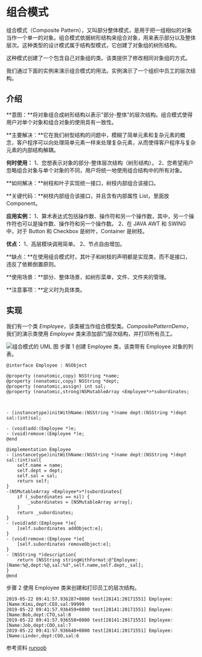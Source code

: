 # 组合模式

组合模式（Composite Pattern），又叫部分整体模式，是用于把一组相似的对象当作一个单一的对象。组合模式依据树形结构来组合对象，用来表示部分以及整体层次。这种类型的设计模式属于结构型模式，它创建了对象组的树形结构。

这种模式创建了一个包含自己对象组的类。该类提供了修改相同对象组的方式。

我们通过下面的实例来演示组合模式的用法。实例演示了一个组织中员工的层次结构。

## 介绍

**意图：**将对象组合成树形结构以表示"部分-整体"的层次结构。组合模式使得用户对单个对象和组合对象的使用具有一致性。

**主要解决：**它在我们树型结构的问题中，模糊了简单元素和复杂元素的概念，客户程序可以向处理简单元素一样来处理复杂元素，从而使得客户程序与复杂元素的内部结构解耦。

**何时使用：** 1、您想表示对象的部分-整体层次结构（树形结构）。 2、您希望用户忽略组合对象与单个对象的不同，用户将统一地使用组合结构中的所有对象。

**如何解决：**树枝和叶子实现统一接口，树枝内部组合该接口。

**关键代码：**树枝内部组合该接口，并且含有内部属性 List，里面放 Component。

**应用实例：** 1、算术表达式包括操作数、操作符和另一个操作数，其中，另一个操作符也可以是操作数、操作符和另一个操作数。 2、在 JAVA AWT 和 SWING 中，对于 Button 和 Checkbox 是树叶，Container 是树枝。

**优点：** 1、高层模块调用简单。 2、节点自由增加。

**缺点：**在使用组合模式时，其叶子和树枝的声明都是实现类，而不是接口，违反了依赖倒置原则。

**使用场景：**部分、整体场景，如树形菜单，文件、文件夹的管理。

**注意事项：**定义时为具体类。

## 实现

我们有一个类 *Employee*，该类被当作组合模型类。*CompositePatternDemo*，我们的演示类使用 *Employee* 类来添加部门层次结构，并打印所有员工。

![组合模式的 UML 图](http://upload-images.jianshu.io/upload_images/783986-124eb1d5011e140a.jpg?imageMogr2/auto-orient/strip%7CimageView2/2/w/1240)
步骤 1
创建 Employee 类，该类带有 Employee 对象的列表。
```
@interface Employee : NSObject

@property (nonatomic,copy) NSString *name;
@property (nonatomic,copy) NSString *dept;
@property (nonatomic,assign) int sal;
@property (nonatomic,strong)NSMutableArray <Employee*>*subordinates;



- (instancetype)initWithName:(NSString *)name dept:(NSString *)dept sal:(int)sal;

- (void)add:(Employee *)e;
- (void)remove:(Employee *)e;
@end

@implementation Employee
- (instancetype)initWithName:(NSString *)name dept:(NSString *)dept sal:(int)sal{
    self.name = name;
    self.dept = dept;
    self.sal = sal;
    return self;
}
-(NSMutableArray <Employee*>*)subordinates{
    if (_subordinates == nil) {
        _subordinates = [NSMutableArray array];
    }
    return _subordinates;
}
- (void)add:(Employee *)e{
    [self.subordinates addObject:e];
}
- (void)remove:(Employee *)e{
    [self.subordinates removeObject:e];
}
- (NSString *)description{
    return [NSString stringWithFormat:@"Employee:[Name:%@,dept:%@,sal:%d",self.name,self.dept,_sal];
}
@end
```
步骤 2
使用 Employee 类来创建和打印员工的层次结构。
```
2019-05-22 09:41:57.936287+0800 test[28141:20171551] Employee:[Name:Kimi,dept:CEO,sal:99999
2019-05-22 09:41:57.936459+0800 test[28141:20171551] Employee:[Name:Bob,dept:CTO,sal:8
2019-05-22 09:41:57.936550+0800 test[28141:20171551] Employee:[Name:Job,dept:COO,sal:7
2019-05-22 09:41:57.936648+0800 test[28141:20171551] Employee:[Name:Linder,dept:COO,sal:6
```
参考资料
[runoob](https://www.runoob.com/design-pattern/design-pattern-intro.html)
